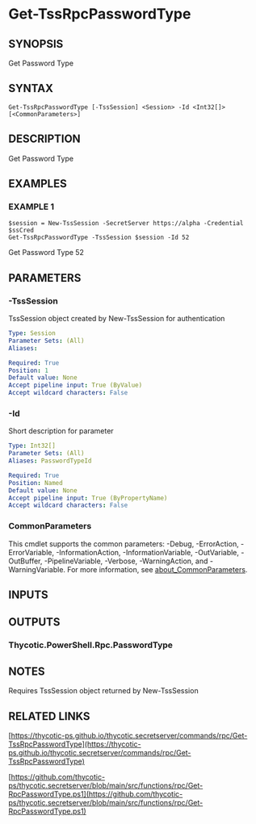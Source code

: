 # Get-TssRpcPasswordType

## SYNOPSIS
Get Password Type

## SYNTAX

```
Get-TssRpcPasswordType [-TssSession] <Session> -Id <Int32[]> [<CommonParameters>]
```

## DESCRIPTION
Get Password Type

## EXAMPLES

### EXAMPLE 1
```
$session = New-TssSession -SecretServer https://alpha -Credential $ssCred
Get-TssRpcPasswordType -TssSession $session -Id 52
```

Get Password Type 52

## PARAMETERS

### -TssSession
TssSession object created by New-TssSession for authentication

```yaml
Type: Session
Parameter Sets: (All)
Aliases:

Required: True
Position: 1
Default value: None
Accept pipeline input: True (ByValue)
Accept wildcard characters: False
```

### -Id
Short description for parameter

```yaml
Type: Int32[]
Parameter Sets: (All)
Aliases: PasswordTypeId

Required: True
Position: Named
Default value: None
Accept pipeline input: True (ByPropertyName)
Accept wildcard characters: False
```

### CommonParameters
This cmdlet supports the common parameters: -Debug, -ErrorAction, -ErrorVariable, -InformationAction, -InformationVariable, -OutVariable, -OutBuffer, -PipelineVariable, -Verbose, -WarningAction, and -WarningVariable. For more information, see [about_CommonParameters](http://go.microsoft.com/fwlink/?LinkID=113216).

## INPUTS

## OUTPUTS

### Thycotic.PowerShell.Rpc.PasswordType
## NOTES
Requires TssSession object returned by New-TssSession

## RELATED LINKS

[https://thycotic-ps.github.io/thycotic.secretserver/commands/rpc/Get-TssRpcPasswordType](https://thycotic-ps.github.io/thycotic.secretserver/commands/rpc/Get-TssRpcPasswordType)

[https://github.com/thycotic-ps/thycotic.secretserver/blob/main/src/functions/rpc/Get-RpcPasswordType.ps1](https://github.com/thycotic-ps/thycotic.secretserver/blob/main/src/functions/rpc/Get-RpcPasswordType.ps1)

